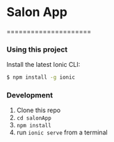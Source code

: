 # Salon App
=====================

### Using this project

Install the latest Ionic CLI:

```bash
$ npm install -g ionic
```

### Development

1. Clone this repo
2. `cd salonApp`
3. `npm install`
4. run `ionic serve` from a terminal

